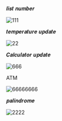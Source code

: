 𝒍𝒊𝒔𝒕 𝒏𝒖𝒎𝒃𝒆𝒓

![111](https://github.com/noriakeivanfard/pythonClass/assets/137643989/5621a654-2466-4b0c-ab23-a801aa77128d)

𝒕𝒆𝒎𝒑𝒆𝒓𝒂𝒕𝒖𝒓𝒆 𝒖𝒑𝒅𝒂𝒕𝒆

![22](https://github.com/noriakeivanfard/pythonClass/assets/137643989/ba89ef08-fa8d-43c0-bb0e-322124e1f455)

𝑪𝒂𝒍𝒄𝒖𝒍𝒂𝒕𝒐𝒓 𝒖𝒑𝒅𝒂𝒕𝒆

![666](https://github.com/noriakeivanfard/pythonClass/assets/137643989/c8e3eb63-612d-4492-b00e-1896c675afd7)

ATM

![66666666](https://github.com/noriakeivanfard/pythonClass/assets/137643989/7dc0e44a-63d9-44ad-af46-c78fd1ce9c07)

𝒑𝒂𝒍𝒊𝒏𝒅𝒓𝒐𝒎𝒆

![2222](https://github.com/noriakeivanfard/pythonClass/assets/137643989/52ed60d4-41c5-44ba-a24c-6bb58518d5e7)

